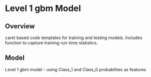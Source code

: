 Level 1 gbm Model
==================================================

## Overview
caret based code templates for training and testing models.  Includes function
to capture training run-time statistics.

## Model
Level 1 gbm model - using Class_1 and Class_0 probablities as features


